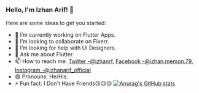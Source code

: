 ### Hello, I'm Izhan Arif! 👋

Here are some ideas to get you started:

- 🔭 I’m currently working on Flutter Apps.
- 👯 I’m looking to collaborate on Fiverr.
- 🤔 I’m looking for help with UI Designers.
- 💬 Ask me about Flutter.
- 📫 How to reach me: [Twitter -@izhanrf](https://twitter.com/izhanrf), [Facebook -@izhan.memon.79](https://www.facebook.com/izhan.memon.79), [Instagram -@izhanarif_official](https://www.instagram.com/izhanarif_official/)
- 😄 Pronouns: He/His.
- ⚡ Fun fact: I Don't Have Friends😢😢😢
[![Anurag's GitHub stats](https://github-readme-stats.vercel.app/api?username=IzhanArif)](https://github.com/anuraghazra/github-readme-stats)
